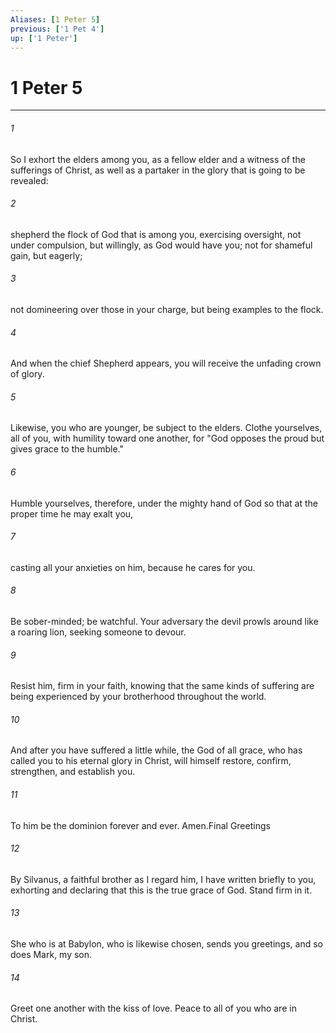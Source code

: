 ```yaml
---
Aliases: [1 Peter 5]
previous: ['1 Pet 4']
up: ['1 Peter']
---
```

# 1 Peter 5

***

 

###### 1 
So I exhort the elders among you, as a fellow elder and a witness of the sufferings of Christ, as well as a partaker in the glory that is going to be revealed: 
 

###### 2 
shepherd the flock of God that is among you, exercising oversight, not under compulsion, but willingly, as God would have you; not for shameful gain, but eagerly; 
 

###### 3 
not domineering over those in your charge, but being examples to the flock. 
 

###### 4 
And when the chief Shepherd appears, you will receive the unfading crown of glory. 
 

###### 5 
Likewise, you who are younger, be subject to the elders. Clothe yourselves, all of you, with humility toward one another, for "God opposes the proud but gives grace to the humble."
 
 

###### 6 
Humble yourselves, therefore, under the mighty hand of God so that at the proper time he may exalt you, 
 

###### 7 
casting all your anxieties on him, because he cares for you. 
 

###### 8 
Be sober-minded; be watchful. Your adversary the devil prowls around like a roaring lion, seeking someone to devour. 
 

###### 9 
Resist him, firm in your faith, knowing that the same kinds of suffering are being experienced by your brotherhood throughout the world. 
 

###### 10 
And after you have suffered a little while, the God of all grace, who has called you to his eternal glory in Christ, will himself restore, confirm, strengthen, and establish you. 
 

###### 11 
To him be the dominion forever and ever. Amen.Final Greetings
 
 

###### 12 
By Silvanus, a faithful brother as I regard him, I have written briefly to you, exhorting and declaring that this is the true grace of God. Stand firm in it. 
 

###### 13 
She who is at Babylon, who is likewise chosen, sends you greetings, and so does Mark, my son. 
 

###### 14 
Greet one another with the kiss of love.
 Peace to all of you who are in Christ.
 
